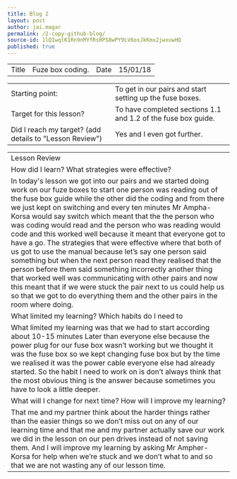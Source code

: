 ```yaml
---
title: Blog 2
layout: post
author: jai.magar
permalink: /2-copy-github-blog/
source-id: 1lQIwqlK1Rn9nMYfRsRPS8wPY9LV6osJkKmx2jwxuwHQ
published: true
---
```

<table>
  <tr>
    <td>Title</td>
    <td>Fuze box coding.</td>
    <td>Date</td>
    <td>15/01/18</td>
  </tr>
</table>


<table>
  <tr>
    <td>Starting point:</td>
    <td>To get in our pairs and start setting up the fuse boxes.</td>
  </tr>
  <tr>
    <td>Target for this lesson?</td>
    <td>To have completed sections 1.1 and 1.2 of the fuse box guide.</td>
  </tr>
  <tr>
    <td>Did I reach my target? 
(add details to "Lesson Review")</td>
    <td>Yes and I even got further.</td>
  </tr>
</table>


<table>
  <tr>
    <td>Lesson Review</td>
  </tr>
  <tr>
    <td>How did I learn? What strategies were effective? </td>
  </tr>
  <tr>
    <td>In today's lesson we got into our pairs and we started doing work on our fuze boxes to start one person was reading out of the fuse box guide while the other did the coding and from there we just kept on switching and every ten minutes Mr Ampha-Korsa would say switch which meant that the the person who was coding would read and the person who was reading would code and this worked well because it meant that everyone got to have a go. The strategies that were effective where that both of us got to use the manual because let’s say one person said something but when the next person read they realised that the person before them said something incorrectly another thing that worked well was communicating with other pairs and now this meant that if we were stuck the pair next to us could help us so that we got to do everything them and the other pairs in the room where doing.</td>
  </tr>
  <tr>
    <td>What limited my learning? Which habits do I need to </td>
  </tr>
  <tr>
    <td>What limited my learning was that we had to start according about 10-15 minutes Later than everyone else because the power plug for our fuse box wasn’t working but we thought it was the fuse box so we kept changing fuse box but by the time we realised it was the power cable everyone else had already started. So the habit I need to work on is don’t always think that the most obvious thing is the answer because sometimes you have to look a little deeper.</td>
  </tr>
  <tr>
    <td>What will I change for next time? How will I improve my learning?</td>
  </tr>
  <tr>
    <td>That me and my partner think about the harder things rather than the easier things so we don’t miss out on any of our learning time and that me and my partner actually save our work we did in the lesson on our pen drives instead of not saving them. And I will improve my learning by asking Mr Ampher-Korsa for help when we’re stuck and we don’t what to and so that we are not wasting any of our lesson time.</td>
  </tr>
</table>


